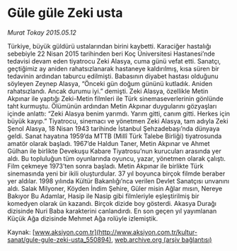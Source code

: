 # Güle güle Zeki usta

*Murat Tokay 2015.05.12*

<div class="pNewsDetailMainContent" itemprop="articleBody">
 <p>
  Türkiye, büyük güldürü ustalarından birini kaybetti. Karaciğer hastalığı sebebiyle 22 Nisan 2015 tarihinden beri Koç Üniversitesi Hastanesi’nde tedavisi devam eden tiyatrocu Zeki Alasya, cuma günü vefat etti. Sanatçı, geçtiğimiz ay aniden rahatsızlanarak hastaneye kaldırılmış, kısa süren bir tedavinin ardından taburcu edilmişti. Babasının diyabet hastası olduğunu söyleyen Zeynep Alasya, “Önceki gün doğum gününü kutladık. Aniden rahatsızlandı. Ancak durumu iyi.” demişti. Zeki Alasya, özellikle Metin Akpınar ile yaptığı Zeki-Metin filmleri ile Türk sinemaseverlerinin gönlünde taht kurmuştu. Ölümünün ardından Metin Akpınar duygularını gözyaşları içinde anlattı: “Zeki Alasya benim yarımdı. Yarım gitti, canım gitti. Herkes için büyük kayıp.” Tiyatrocu, sinemacı ve yönetmen Zeki Alasya, tam adıyla Zeki Şenol Alasya, 18 Nisan 1943 tarihinde İstanbul Şehzadebaşı’nda dünyaya geldi. Sanat hayatına 1959’da MTTB (Millî Türk Talebe Birliği) tiyatrosunda amatör olarak başladı. 1967’de Haldun Taner, Metin Akpınar ve Ahmet Gülhan ile birlikte Devekuşu Kabare Tiyatrosu’nun kurucuları arasında yer aldı. Bu topluluğun tüm oyunlarında oyuncu, yazar, yönetmen olarak çalıştı. Film çekmeye 1973’ten sonra başladı. Metin Akpınar ile birlikte Türk sinemasında yeni bir ikili oluşturdular. 37 yıl boyunca birçok filmde beraber yer aldılar. 1998 yılında Kültür Bakanlığı’nca verilen Devlet Sanatçısı unvanını aldı. Salak Milyoner, Köyden İndim Şehire, Güler misin Ağlar mısın, Nereye Bakıyor Bu Adamlar, Hasip ile Nasip gibi filmleriyle eşleştirilmiş bir komedyen olarak ün kazandı. Birçok dizide boy gösterdi. Akasya Durağı dizisinde Nuri Baba karakterini canlandırdı. En son geçen yıl yayımlanan Küçük Ağa dizisinde Mehmet Ağa rolüyle izlemiştik.
 </p>
</div>


Kaynak: [www.aksiyon.com.tr](http://www.aksiyon.com.tr/kultur-sanat/gule-gule-zeki-usta_550894), [web.archive.org (arşiv bağlantısı)](http://web.archive.org/web/20150813193550/http://www.aksiyon.com.tr/kultur-sanat/gule-gule-zeki-usta_550894)
